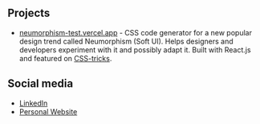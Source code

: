## Projects

- [neumorphism-test.vercel.app](https://neumorphism-test.vercel.app/) - CSS code generator for a new popular design trend called Neumorphism (Soft UI). Helps designers and developers experiment with it and possibly adapt it. Built with React.js and featured on [CSS-tricks](https://css-tricks.com/neumorphism-io/).

## Social media

- [LinkedIn](https://www.linkedin.com/in/aaronaludo/)
- [Personal Website](https://aaronaludo.vercel.app/)

